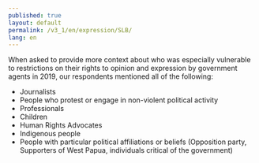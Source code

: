 ```yaml
---
published: true
layout: default
permalink: /v3_1/en/expression/SLB/
lang: en
---
```

When asked to provide more context about who was especially vulnerable to restrictions on their rights to opinion and expression by government agents in 2019, our respondents mentioned all of the following: 
- Journalists 
- People who protest or engage in non-violent political activity 
- Professionals 
- Children 
- Human Rights Advocates 
- Indigenous people 
- People with particular political affiliations or beliefs (Opposition party, Supporters of West Papua, individuals critical of the government)
